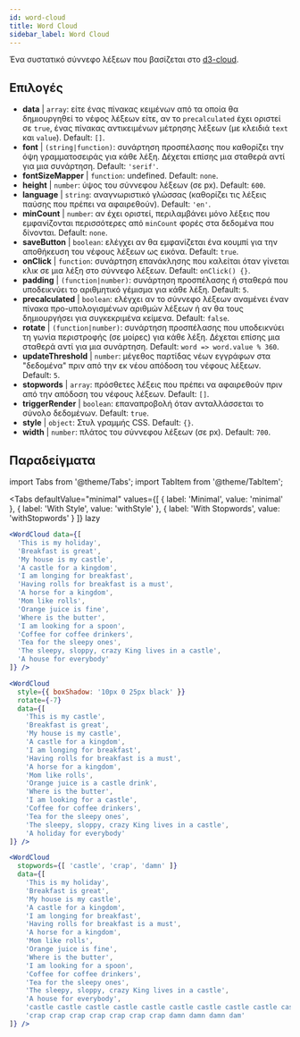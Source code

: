 ```yaml
---
id: word-cloud 
title: Word Cloud
sidebar_label: Word Cloud
---
```


Ένα συστατικό σύννεφο λέξεων που βασίζεται στο [d3-cloud](https://github.com/jasondavies/d3-cloud).

## Επιλογές

* __data__ | `array`: είτε ένας πίνακας κειμένων από τα οποία θα δημιουργηθεί το νέφος λέξεων είτε, αν το `precalculated` έχει οριστεί σε `true`, ένας πίνακας αντικειμένων μέτρησης λέξεων (με κλειδιά `text` και `value`). Default: `[]`.
* __font__ | `(string|function)`: συνάρτηση προσπέλασης που καθορίζει την όψη γραμματοσειράς για κάθε λέξη. Δέχεται επίσης μια σταθερά αντί για μια συνάρτηση. Default: `'serif'`.
* __fontSizeMapper__ | `function`: undefined. Default: `none`.
* __height__ | `number`: ύψος του σύννεφου λέξεων (σε px). Default: `600`.
* __language__ | `string`: αναγνωριστικό γλώσσας (καθορίζει τις λέξεις παύσης που πρέπει να αφαιρεθούν). Default: `'en'`.
* __minCount__ | `number`: αν έχει οριστεί, περιλαμβάνει μόνο λέξεις που εμφανίζονται περισσότερες από `minCount` φορές στα δεδομένα που δίνονται. Default: `none`.
* __saveButton__ | `boolean`: ελέγχει αν θα εμφανίζεται ένα κουμπί για την αποθήκευση του νέφους λέξεων ως εικόνα. Default: `true`.
* __onClick__ | `function`: συνάρτηση επανάκλησης που καλείται όταν γίνεται κλικ σε μια λέξη στο σύννεφο λέξεων. Default: `onClick() {}`.
* __padding__ | `(function|number)`: συνάρτηση προσπέλασης ή σταθερά που υποδεικνύει το αριθμητικό γέμισμα για κάθε λέξη. Default: `5`.
* __precalculated__ | `boolean`: ελέγχει αν το σύννεφο λέξεων αναμένει έναν πίνακα προ-υπολογισμένων αριθμών λέξεων ή αν θα τους δημιουργήσει για συγκεκριμένα κείμενα. Default: `false`.
* __rotate__ | `(function|number)`: συνάρτηση προσπέλασης που υποδεικνύει τη γωνία περιστροφής (σε μοίρες) για κάθε λέξη. Δέχεται επίσης μια σταθερά αντί για μια συνάρτηση. Default: `word => word.value % 360`.
* __updateThreshold__ | `number`: μέγεθος παρτίδας νέων εγγράφων στα "δεδομένα" πριν από την εκ νέου απόδοση του νέφους λέξεων. Default: `5`.
* __stopwords__ | `array`: πρόσθετες λέξεις που πρέπει να αφαιρεθούν πριν από την απόδοση του νέφους λέξεων. Default: `[]`.
* __triggerRender__ | `boolean`: επαναπροβολή όταν ανταλλάσσεται το σύνολο δεδομένων. Default: `true`.
* __style__ | `object`: Στυλ γραμμής CSS. Default: `{}`.
* __width__ | `number`: πλάτος του σύννεφου λέξεων (σε px). Default: `700`.


## Παραδείγματα

import Tabs from '@theme/Tabs';
import TabItem from '@theme/TabItem';

<Tabs
    defaultValue="minimal"
    values={[
        { label: 'Minimal', value: 'minimal' },
        { label: 'With Style', value: 'withStyle' },
        { label: 'With Stopwords', value: 'withStopwords' }
    ]}
    lazy
>

<TabItem value="minimal">

```jsx live
<WordCloud data={[
  'This is my holiday', 
  'Breakfast is great', 
  'My house is my castle', 
  'A castle for a kingdom', 
  'I am longing for breakfast',
  'Having rolls for breakfast is a must',
  'A horse for a kingdom',
  'Mom like rolls',
  'Orange juice is fine',
  'Where is the butter',
  'I am looking for a spoon',
  'Coffee for coffee drinkers',
  'Tea for the sleepy ones',
  'The sleepy, sloppy, crazy King lives in a castle',
  'A house for everybody'
]} />
```
</TabItem>

<TabItem value="withStyle">

```jsx live
<WordCloud 
  style={{ boxShadow: '10px 0 25px black' }}
  rotate={-7}
  data={[
    'This is my castle', 
    'Breakfast is great', 
    'My house is my castle', 
    'A castle for a kingdom', 
    'I am longing for breakfast',
    'Having rolls for breakfast is a must',
    'A horse for a kingdom',
    'Mom like rolls',
    'Orange juice is a castle drink',
    'Where is the butter',
    'I am looking for a castle',
    'Coffee for coffee drinkers',
    'Tea for the sleepy ones',
    'The sleepy, sloppy, crazy King lives in a castle',
    'A holiday for everybody'
]} />
```
</TabItem>

<TabItem value="withStopwords">

```jsx live
<WordCloud 
  stopwords={[ 'castle', 'crap', 'damn' ]}
  data={[
    'This is my holiday', 
    'Breakfast is great', 
    'My house is my castle', 
    'A castle for a kingdom', 
    'I am longing for breakfast',
    'Having rolls for breakfast is a must',
    'A horse for a kingdom',
    'Mom like rolls',
    'Orange juice is fine',
    'Where is the butter',
    'I am looking for a spoon',
    'Coffee for coffee drinkers',
    'Tea for the sleepy ones',
    'The sleepy, sloppy, crazy King lives in a castle',
    'A house for everybody',
    'castle castle castle castle castle castle castle castle castle castle',
    'crap crap crap crap crap crap crap damn damn damn dam'
]} />
```

</TabItem>

</Tabs>

